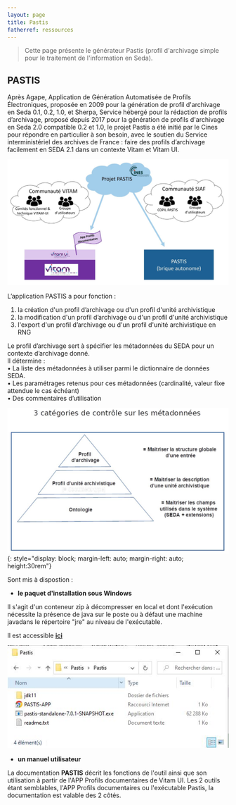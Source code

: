 ```yaml
---
layout: page
title: Pastis
fatherref: ressources
---
```


> Cette page présente le générateur Pastis (profil d'archivage simple pour le traitement de l'information en Seda).


## PASTIS

Après Agape, Application de Génération Automatisée de Profils Électroniques, proposée en 2009 pour la génération de profil d'archivage en Seda 0.1, 0.2, 1.0, et Sherpa, Service hébergé pour la rédaction de profils d’archivage, proposé depuis 2017 pour la génération de profils d'archivage en Seda 2.0 compatible 0.2 et 1.0, le projet Pastis a été initié par le Cines pour répondre en particulier à son besoin, avec le soutien du Service interministériel des archives de France : faire des profils d’archivage facilement en SEDA 2.1 dans un contexte Vitam et Vitam UI.

![Pastis_contexte](/public/images/Pastis_contexte.JPG)

L’application PASTIS a pour fonction :
1. la création d'un profil d’archivage ou d'un profil d'unité archivistique
2. la modification d'un profil d’archivage ou d'un profil d'unité archivistique
3. l'export d'un profil d’archivage ou d'un profil d'unité archivistique en RNG

Le profil d’archivage sert à spécifier les métadonnées du SEDA pour un contexte d’archivage donné.  
Il détermine :  
• La liste des métadonnées à utiliser parmi le dictionnaire de données SEDA.  
• Les paramétrages retenus pour ces métadonnées (cardinalité, valeur fixe attendue le cas échéant)  
• Des commentaires d’utilisation

![Pastis_catégories](/public/images/Pastis_categorie.JPG){: style="display: block; margin-left: auto; margin-right: auto; height:30rem"} 


Sont mis à dispostion :


* **le paquet d'installation sous Windows**

Il s'agit d'un conteneur zip à décompresser en local et dont l'exécution 
nécessite la présence de java sur le poste ou à défaut une machine javadans le répertoire "jre" au niveau de l'exécutable. 

Il est accessible **[ici](https://download.programmevitam.fr/pastis-standalone/)**

![Pastis_exécutable](/public/images/Pastis_exe.JPG)

* **un manuel utilisateur**

La documentation **PASTIS** décrit les fonctions de l'outil ainsi que son utilisation à partir de l'APP Profils documentaires de Vitam UI. Les 2 outils étant semblables, l'APP Profils documentaires ou l'exécutable Pastis, la documentation est valable des 2 côtés.